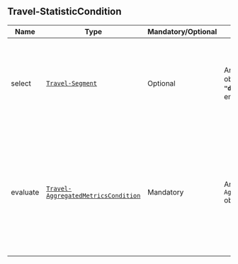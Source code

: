 ## Travel-StatisticCondition

Name | Type | Mandatory/Optional | Allowed Values | Description
------------|------------|------------|------------|------------
select    | [`Travel-Segment`](/api/reference/data-modelsata-models/r-segment/travel.md) | Optional | Any valid `Travel-Segment` object **without the field `"deviceBase"`**. `null` and empty Object allowed | Indicates the  [Segment of *Travels*](/api/concepts/resource-definition.md#resource-segment) on which the Aggregated Metrics Condition must be evaluated.
evaluate | [`Travel-AggregatedMetricsCondition`](/api/reference/data-modelsata-models/r-aggregated-metrics-condition/travel.md)| Mandatory | Any valid `Travel-AggregatedMetricsCondition` object | Indicates the algebraic condition(s) that have to be evaluated (for one or more Aggregated Metrics) for the Condition to hold true.

```json
```

